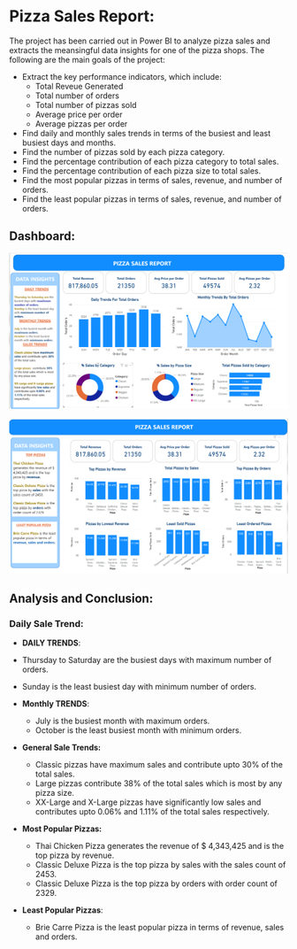# Pizza Sales Report:  

The project has been carried out in Power BI to analyze pizza sales and extracts the meansingful data insights for one of the pizza shops. The following are the main goals of the project:  
* Extract the key performance indicators, which include:
  * Total Reveue Generated
  * Total number of orders
  * Total number of pizzas sold
  * Average price per order
  * Average pizzas per order 
* Find daily and monthly sales trends in terms of the busiest and least busiest days and months.
*  Find the number of pizzas sold by each pizza category.
*  Find the percentage contribution of each pizza category to total sales.
*  Find the percentage contribution of each pizza size to total sales.
*  Find the most popular pizzas in terms of sales, revenue, and number of orders.
*  Find the least popular pizzas in terms of sales, revenue, and number of orders.

## Dashboard: 


![Pizza Sales Report 1](https://github.com/muhammadfhaider12/pizza-sales-report-using-powerbi/blob/main/pizza-sales-insights/dashboard-1.png)  



![Pizza Sales Report 2](https://github.com/muhammadfhaider12/pizza-sales-report-using-powerbi/blob/main/pizza-sales-insights/dashboard-2.png)  

## Analysis and Conclusion:  

###  Daily Sale Trend:
 * **DAILY TRENDS**:   
  * Thursday to Saturday are the busiest days with maximum number of orders.
  * Sunday is the least busiest day with minimum number of orders.
    
* **Monthly TRENDS**:
  * July is the busiest month with maximum orders.
  * October is the least busiest month with minimum orders.

* **General Sale Trends:**
  * Classic pizzas have maximum sales and contribute upto 30% of the total sales.
  * Large pizzas  contribute 38% of the total sales which is most by any pizza size.
  * XX-Large and X-Large pizzas have significantly low sales and contributes upto 0.06% and 1.11% of the total sales respectively.
  
* **Most Popular Pizzas:**
  * Thai Chicken Pizza generates the revenue of $ 4,343,425 and is the top pizza by revenue.
  * Classic Deluxe Pizza is the top pizza by sales with the sales count of 2453.
  * Classic Deluxe Pizza is the top pizza by orders with order count of 2329.

* **Least Popular Pizzas**:
  * Brie Carre Pizza is the least popular pizza in terms of revenue, sales and orders.
